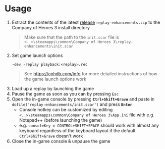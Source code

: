 
# Usage
1. Extract the contents of the latest [release](https://github.com/Janne252/coh3-replay-enhancements/releases) `replay-enhancements.zip` to the Company of Heroes 3 install directory
    > Make sure that the path to the `init.scar` file is `<..>\steamapps\common\Company of Heroes 3\replay-enhancements\init.scar`
1. Set game launch options
    ```
    -dev -replay playback:<replay>.rec
    ```
    > See https://cohdb.com/info for more detailed instructions of how the game launch options work
1. Load up a replay by launching the game
1. Pause the game as soon as you can by pressing `Esc`
1. Open the in-game console by pressing **`Ctrl+Shift+Grave`** and paste in `dofile('replay-enhancements/init.scar')` and press **`Enter`**
    - Console hotkey can be customized by editing `<..>\steamapps\common\Company of Heroes 3\App.ini` file with e.g. Notepad++ (before launching the game)
    - e.g. `consoleKey = CONTROL+SHIFT+SPACE` should work with almost any keyboard regardless of the keyboard layout if the default `Ctrl+Shift+Grave` doesn't work
1. Close the in-game console & unpause the game
